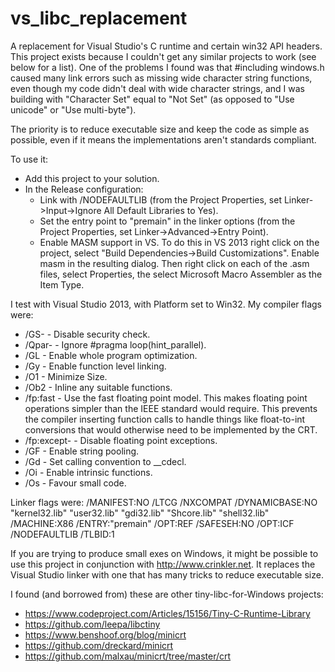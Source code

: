# vs_libc_replacement
A replacement for Visual Studio's C runtime and certain win32 API headers. This project exists because I couldn't get any similar projects to work (see below for a list). One of the problems I found was that #including windows.h caused many link errors such as missing wide character string functions, even though my code didn't deal with wide character strings, and I was building with "Character Set" equal to "Not Set" (as opposed to "Use unicode" or "Use multi-byte").

The priority is to reduce executable size and keep the code as simple as possible, even if it means the implementations aren't standards compliant.

To use it:
* Add this project to your solution.
* In the Release configuration:
  - Link with /NODEFAULTLIB (from the Project Properties, set Linker->Input->Ignore All Default Libraries to Yes).
  - Set the entry point to "premain" in the linker options (from the Project Properties, set Linker->Advanced->Entry Point).
  - Enable MASM support in VS. To do this in VS 2013 right click on the project, select "Build Dependencies->Build Customizations". Enable masm in the resulting dialog. Then right click on each of the .asm files, select Properties, the select Microsoft Macro Assembler as the Item Type.

I test with Visual Studio 2013, with Platform set to Win32. My compiler flags were:
* /GS- - Disable security check.
* /Qpar- - Ignore #pragma loop(hint_parallel).
* /GL - Enable whole program optimization.
* /Gy - Enable function level linking.
* /O1 - Minimize Size.
* /Ob2 - Inline any suitable functions.
* /fp:fast - Use the fast floating point model. This makes floating point operations simpler than the IEEE standard would require. This prevents the compiler inserting function calls to handle things like float-to-int conversions that would otherwise need to be implemented by the CRT.
* /fp:except- - Disable floating point exceptions.
* /GF - Enable string pooling.
* /Gd - Set calling convention to __cdecl.
* /Oi - Enable intrinsic functions.
* /Os - Favour small code.

Linker flags were:
/MANIFEST:NO /LTCG /NXCOMPAT /DYNAMICBASE:NO "kernel32.lib" "user32.lib" "gdi32.lib" "Shcore.lib" "shell32.lib" /MACHINE:X86 /ENTRY:"premain" /OPT:REF /SAFESEH:NO /OPT:ICF /NODEFAULTLIB /TLBID:1 

If you are trying to produce small exes on Windows, it might be possible to use this project in conjunction with http://www.crinkler.net. It replaces the Visual Studio linker with one that has many tricks to reduce executable size.

I found (and borrowed from) these are other tiny-libc-for-Windows projects:
* https://www.codeproject.com/Articles/15156/Tiny-C-Runtime-Library
* https://github.com/leepa/libctiny
* https://www.benshoof.org/blog/minicrt
* https://github.com/dreckard/minicrt
* https://github.com/malxau/minicrt/tree/master/crt
